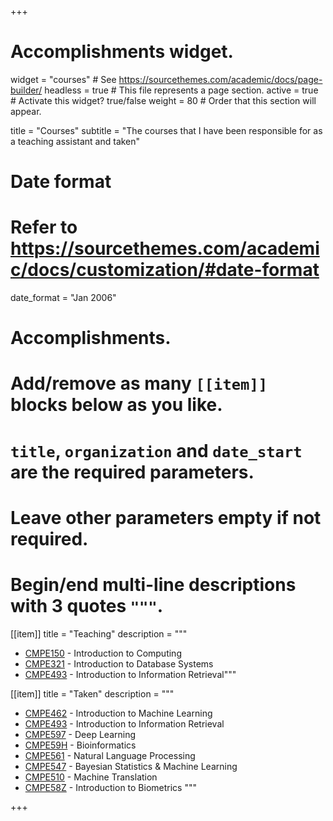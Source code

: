 +++
# Accomplishments widget.
widget = "courses"  # See https://sourcethemes.com/academic/docs/page-builder/
headless = true  # This file represents a page section.
active = true  # Activate this widget? true/false
weight = 80  # Order that this section will appear.

title = "Courses"
subtitle = "The courses that I have been responsible for as a teaching assistant and taken"

# Date format
#   Refer to https://sourcethemes.com/academic/docs/customization/#date-format
date_format = "Jan 2006"

# Accomplishments.
#   Add/remove as many `[[item]]` blocks below as you like.
#   `title`, `organization` and `date_start` are the required parameters.
#   Leave other parameters empty if not required.
#   Begin/end multi-line descriptions with 3 quotes `"""`.


[[item]]
  title = "Teaching"
  description = """
  * [CMPE150](https://www.cmpe.boun.edu.tr/courses/cmpe150) - Introduction to Computing
  * [CMPE321](https://www.cmpe.boun.edu.tr/courses/cmpe321) - Introduction to Database Systems
  * [CMPE493](https://www.cmpe.boun.edu.tr/courses/cmpe493) - Introduction to Information Retrieval"""

[[item]]
  title = "Taken"
  description = """
  * [CMPE462](https://www.cmpe.boun.edu.tr/courses/cmpe462) - Introduction to Machine Learning
  * [CMPE493](https://www.cmpe.boun.edu.tr/courses/cmpe493) - Introduction to Information Retrieval
  * [CMPE597](https://www.cmpe.boun.edu.tr/courses/cmpe597) - Deep Learning
  * [CMPE59H](https://www.cmpe.boun.edu.tr/courses/cmpe59H) - Bioinformatics
  * [CMPE561](https://www.cmpe.boun.edu.tr/courses/cmpe561) - Natural Language Processing
  * [CMPE547](https://www.cmpe.boun.edu.tr/courses/cmpe547) - Bayesian Statistics & Machine Learning
  * [CMPE510](https://www.cmpe.boun.edu.tr/courses/cmpe510) - Machine Translation
  * [CMPE58Z](https://www.cmpe.boun.edu.tr/courses/cmpe58Z) - Introduction to Biometrics """

+++
